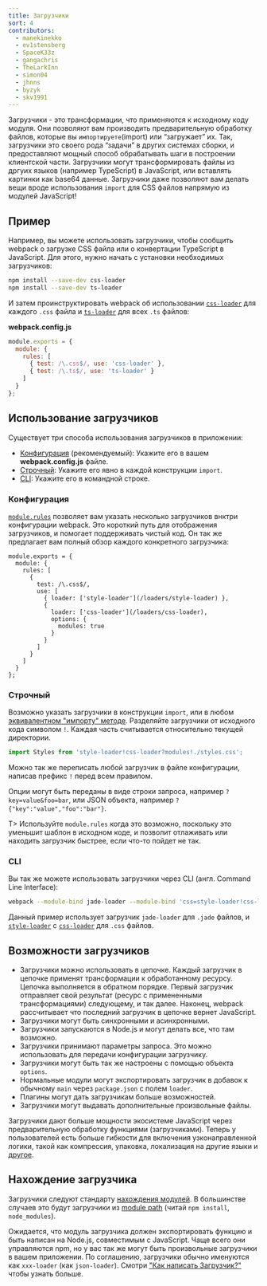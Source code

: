 ```yaml
---
title: Загрузчики
sort: 4
contributors:
  - manekinekko
  - ev1stensberg
  - SpaceK33z
  - gangachris
  - TheLarkInn
  - simon04
  - jhnns
  - byzyk
  - skv1991
---
```


Загрузчики - это трансформации, что применяются к исходному коду модуля. Они позволяют вам производить предварительную обработку файлов, которые вы `импортируете`(import) или “загружает” их. Так, загрузчики это своего рода “задачи” в других системах сборки, и предоставляют мощный способ обрабатывать шаги в построении клиентской части. Загрузчики могут трансформировать файлы из дргуих языков (например TypeScript) в JavaScript, или вставлять картинки как base64 данные. Загрузчики даже позволяют вам делать вещи вроде использования `import` для CSS файлов напрямую из модулей JavaScript!


## Пример

Например, вы можете использовать загрузчики, чтобы сообщить webpack о загрузке CSS файла или о конвертации TypeScript в JavaScript. Для этого, нужно начать с установки необходимых загрузчиков:

``` bash
npm install --save-dev css-loader
npm install --save-dev ts-loader
```

И затем проинструктировать webpack об использовании [`css-loader`](/loaders/css-loader) для каждого `.css` файла и [`ts-loader`](https://github.com/TypeStrong/ts-loader) для всех `.ts` файлов:

**webpack.config.js**

``` js
module.exports = {
  module: {
    rules: [
      { test: /\.css$/, use: 'css-loader' },
      { test: /\.ts$/, use: 'ts-loader' }
    ]
  }
};
```


## Использование загрузчиков

Существует три способа использования загрузчиков в приложении:

* [Конфигурация](#configuration) (рекомендуемый): Укажите его в вашем __webpack.config.js__ файле.
* [Строчный](#inline): Укажите его явно в каждой конструкции `import`.
* [CLI](#cli): Укажите его в командной строке.


### Конфигурация

[`module.rules`](/configuration/module/#module-rules) позволяет вам указать несколько загрузчиков внктри конфигурации webpack.
Это короткий путь для отображения загрузчиков, и помогает поддерживать чистый код. Он так же предлагает вам полный обзор каждого конкретного загрузчика:

```js-with-links-with-details
module.exports = {
  module: {
    rules: [
      {
        test: /\.css$/,
        use: [
          { loader: ['style-loader'](/loaders/style-loader) },
          {
            loader: ['css-loader'](/loaders/css-loader),
            options: {
              modules: true
            }
          }
        ]
      }
    ]
  }
};
```


### Строчный

Возможно указать загрузчики в конструкции `import`, или в любом [эквивалентном "импорту" методе](/api/module-methods). Разделяйте загрузчики от исходного кода символом `!`. Каждая часть считывается относительно текущей директории.

```js
import Styles from 'style-loader!css-loader?modules!./styles.css';
```

Можно так же переписать  любой загрузчик в файле конфигурации, написав префикс `!` перед всем правилом.

Опции могут быть переданы в виде строки запроса, например `?key=value&foo=bar`, или JSON объекта, например `?{"key":"value","foo":"bar"}`.

T> Используйте `module.rules` когда это возможно, поскольку это уменьшит шаблон в исходном коде, и позволит отлаживать или находить загрузчик быстрее, если что-то пойдет не так.


### CLI

Вы так же можете использовать загрузчики через CLI (англ. Command Line Interface):

```sh
webpack --module-bind jade-loader --module-bind 'css=style-loader!css-loader'
```

Данный пример использует загрузчик `jade-loader` для `.jade` файлов, и [`style-loader`](/loaders/style-loader) с [`css-loader`](/loaders/css-loader) для `.css` файлов.


## Возможности загрузчиков

* Загрузчики можно использовать в цепочке. Каждый загрузчик в цепочке применят трансформации к обработанному ресурсу. Цепочка выполняется в обратном порядке. Первый загрузчик отправляет свой результат (ресурс с примененными трансформациями) следующему, и так далее. Наконец, webpack рассчитывает что последний загрузчик в цепочке вернет JavaScript.
* Загрузчики могут быть синхронными и асинхронными.
* Загрузчики запускаются в Node.js и могут делать все, что там возможно.
* Загрузчики принимают параметры запроса. Это можно использовать для передачи конфигурации загрузчику.
* Загрузчики могут быть так же настроены с помощью объекта `options`.
* Нормальные модули могут экспортировать загрузчик в добавок к обычному `main` через `package.json` с полем `loader`.
* Плагины могут дать загрузчикам больше возможностей.
* Загрузчики могут выдавать дополнительные произвольные файлы.

Загрузчики дают больше мощности экосистеме JavaScript через предварительную обработку
функциями (загрузчиками). Теперь у пользователей есть больше гибкости для включения узконаправленной логики, такой как компрессия, упаковка, локализация на другие языки и [другое](/loaders).


## Нахождение загрузчика

Загрузчики следуют стандарту [нахождения модулей](/concepts/module-resolution/). В большинстве случаев это будут загрузчики из [module path](/concepts/module-resolution/#module-paths) (читай `npm install`, `node_modules`).

Ожидается, что модуль загрузчика должен экспортировать функцию и быть написан на Node.js, совместимым с JavaScript. Чаще всего они управляются npm, но у вас так же могут быть произвольные загрузчики в вашем приложении. По соглашению, загрузчики обычно именуются как `xxx-loader` (как `json-loader`). Смотри ["Как написать Загрузчик?"](/development/how-to-write-a-loader) чтобы узнать больше.
